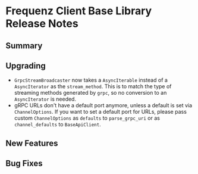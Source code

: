 # Frequenz Client Base Library Release Notes

## Summary

<!-- Here goes a general summary of what this release is about -->

## Upgrading

- `GrpcStreamBroadcaster` now takes a `AsyncIterable` instead of a `AsyncIterator` as the `stream_method`. This is to match the type of streaming methods generated by `grpc`, so no conversion to an `AsyncIterator` is needed.
- gRPC URLs don't have a default port anymore, unless a default is set via `ChannelOptions`. If you want to set a default port for URLs, please pass custom `ChannelOptions` as `defaults` to `parse_grpc_uri` or as `channel_defaults` to `BaseApiClient`.

## New Features

<!-- Here goes the main new features and examples or instructions on how to use them -->

## Bug Fixes

<!-- Here goes notable bug fixes that are worth a special mention or explanation -->
